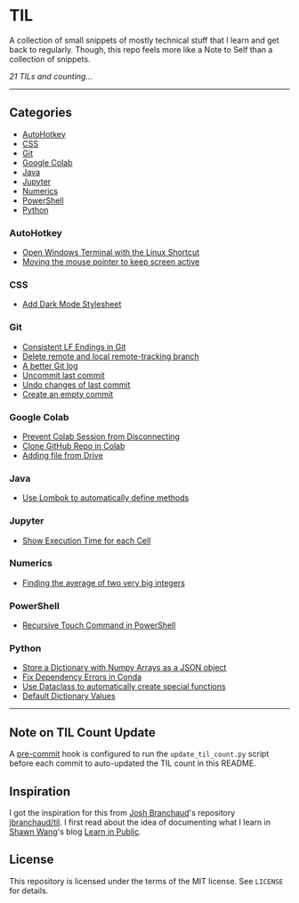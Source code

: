 # TIL <!-- omit in toc -->

A collection of small snippets of mostly technical stuff that I learn and get back to regularly. Though, this repo feels more like a Note to Self than a collection of snippets.

_21 TILs and counting..._

---

## Categories <!-- omit in toc -->

- [AutoHotkey](#autohotkey)
- [CSS](#css)
- [Git](#git)
- [Google Colab](#google-colab)
- [Java](#java)
- [Jupyter](#jupyter)
- [Numerics](#numerics)
- [PowerShell](#powershell)
- [Python](#python)

### AutoHotkey

-   [Open Windows Terminal with the Linux Shortcut](autohotkey/open-terminal.md)
-   [Moving the mouse pointer to keep screen active](autohotkey/keep-mouse-pointer-active.md)

### CSS

-   [Add Dark Mode Stylesheet](css/dark-mode.md)

### Git

-   [Consistent LF Endings in Git](git/consistent-lf-endings.md)
-   [Delete remote and local remote-tracking branch](git/delete-remote-branch.md)
-   [A better Git log](git/better-git-log.md)
-   [Uncommit last commit](git/uncommit-last-commit.md)
-   [Undo changes of last commit](git/undo-last-commit.md)
-   [Create an empty commit](git/create-empty-commit.md)

### Google Colab

-   [Prevent Colab Session from Disconnecting](google-colab/prevent-disconnect.md)
-   [Clone GitHub Repo in Colab](google-colab/clone-repo.md)
-   [Adding file from Drive](google-colab/add-file-from-drive.md)

### Java

-   [Use Lombok to automatically define methods](java/lombok.md)

### Jupyter

-   [Show Execution Time for each Cell](jupyter/show-cell-execution-time.md)

### Numerics

-   [Finding the average of two very big integers](numerics/finding-the-average-of-two-very-big-integers.md)

### PowerShell

-   [Recursive Touch Command in PowerShell](powershell/recursive-touch.md)

### Python

-   [Store a Dictionary with Numpy Arrays as a JSON object](python/store-dictionary-with-numpy-arrays-as-json.md)
-   [Fix Dependency Errors in Conda](python/fix-dependency-errors-in-conda.md)
-   [Use Dataclass to automatically create special functions](python/dataclass.md)
-   [Default Dictionary Values](python/defaultdict.md)

---

## Note on TIL Count Update <!-- omit in toc -->

A [pre-commit](https://pre-commit.com/#installation) hook is configured to run the `update_til_count.py` script before each commit to auto-updated the TIL count in this README.

## Inspiration <!-- omit in toc -->

I got the inspiration for this from [Josh Branchaud](https://joshbranchaud.com/)'s repository [jbranchaud/til](https://github.com/jbranchaud/til). I first read about the idea of documenting what I learn in [Shawn Wang](https://www.swyx.io/)'s blog [Learn in Public](https://www.swyx.io/learn-in-public/).

## License <!-- omit in toc -->

This repository is licensed under the terms of the MIT license. See `LICENSE` for details.
